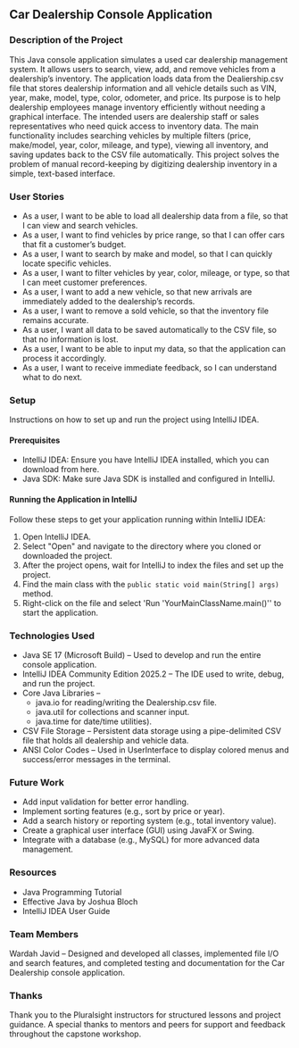 ## Car Dealership Console Application

### Description of the Project

This Java console application simulates a used car dealership management system. It allows users to search, view, add, and remove vehicles from a dealership’s inventory. 
The application loads data from the Dealiership.csv file that stores dealership information and all vehicle details such as VIN, year, make, model, type, color, odometer, and price. Its purpose is to help dealership employees manage inventory efficiently without needing a graphical interface. The intended users are dealership staff or sales representatives who need quick access to inventory data. 
The main functionality includes searching vehicles by multiple filters (price, make/model, year, color, mileage, and type), viewing all inventory, and saving updates back to the CSV file automatically. This project solves the problem of manual record-keeping by digitizing dealership inventory in a simple, text-based interface.

### User Stories

- As a user, I want to be able to load all dealership data from a file, so that I can view and search vehicles.
- As a user, I want to find vehicles by price range, so that I can offer cars that fit a customer’s budget.
- As a user, I want to search by make and model, so that I can quickly locate specific vehicles.
- As a user, I want to filter vehicles by year, color, mileage, or type, so that I can meet customer preferences.
- As a user, I want to add a new vehicle, so that new arrivals are immediately added to the dealership’s records.
- As a user, I want to remove a sold vehicle, so that the inventory file remains accurate.
- As a user, I want all data to be saved automatically to the CSV file, so that no information is lost.
- As a user, I want to be able to input my data, so that the application can process it accordingly.
- As a user, I want to receive immediate feedback, so I can understand what to do next.

### Setup
Instructions on how to set up and run the project using IntelliJ IDEA.

#### Prerequisites
- IntelliJ IDEA: Ensure you have IntelliJ IDEA installed, which you can download from here.
- Java SDK: Make sure Java SDK is installed and configured in IntelliJ.
  
#### Running the Application in IntelliJ
Follow these steps to get your application running within IntelliJ IDEA:
1. Open IntelliJ IDEA.
2. Select "Open" and navigate to the directory where you cloned or downloaded the project.
3. After the project opens, wait for IntelliJ to index the files and set up the project.
4. Find the main class with the `public static void main(String[] args)` method.
5. Right-click on the file and select 'Run 'YourMainClassName.main()'' to start the application.

### Technologies Used
- Java SE 17 (Microsoft Build) – Used to develop and run the entire console application.
- IntelliJ IDEA Community Edition 2025.2 – The IDE used to write, debug, and run the project.
- Core Java Libraries –
  - java.io for reading/writing the Dealership.csv file.
  - java.util for collections and scanner input.
  - java.time for date/time utilities).
- CSV File Storage – Persistent data storage using a pipe-delimited CSV file that holds all dealership and vehicle data.
- ANSI Color Codes – Used in UserInterface to display colored menus and success/error messages in the terminal.

### Future Work
- Add input validation for better error handling.
- Implement sorting features (e.g., sort by price or year).
- Add a search history or reporting system (e.g., total inventory value).
- Create a graphical user interface (GUI) using JavaFX or Swing.
- Integrate with a database (e.g., MySQL) for more advanced data management.

### Resources
* Java Programming Tutorial 
* Effective Java by Joshua Bloch
* IntelliJ IDEA User Guide

### Team Members
Wardah Javid – Designed and developed all classes, implemented file I/O and search features, and completed testing and documentation for the Car Dealership console application.

### Thanks
Thank you to the Pluralsight instructors for structured lessons and project guidance.
A special thanks to mentors and peers for support and feedback throughout the capstone workshop.

